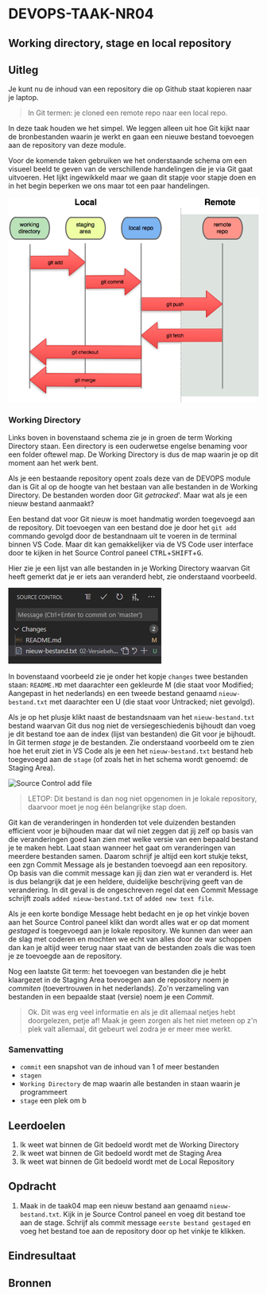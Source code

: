 # DEVOPS-TAAK-NR04

## Working directory, stage en local repository

## Uitleg

Je kunt nu de inhoud van een repository die op Github staat kopieren naar je laptop. 

> In Git termen: je cloned een remote repo naar een local repo.

In deze taak houden we het simpel. We leggen alleen uit hoe Git kijkt naar de bronbestanden waarin je werkt en gaan een nieuwe bestand toevoegen aan de repository van deze module. 

Voor de komende taken gebruiken we het onderstaande schema om een visueel beeld te geven van de verschillende handelingen die je via Git gaat uitvoeren. Het lijkt ingewikkeld maar we gaan dit stapje voor stapje doen en in het begin beperken we ons maar tot een paar handelingen.

![](/02-Versiebeheer/taak04/gfx/git-workflow.png)

### Working Directory

Links boven in bovenstaand schema zie je in groen de term Working Directory staan. Een directory is een ouderwetse engelse benaming voor een folder oftewel map. De Working Directory is dus de map waarin je op dit moment aan het werk bent.

Als je een bestaande repository opent zoals deze van de DEVOPS module dan is Git al op de hoogte van het bestaan van alle bestanden in de Working Directory. De bestanden worden door Git *getracked*'. Maar wat als je een nieuw bestand aanmaakt? 

Een bestand dat voor Git nieuw is moet handmatig worden toegevoegd aan de repository. Dit toevoegen van een bestand doe je door het `git add` commando gevolgd door de bestandnaam uit te voeren in de terminal binnen VS Code. Maar dit kan gemakkelijker via de VS Code user interface door te kijken in het Source Control paneel <kbd>CTRL</kbd>+<kbd>SHIFT</kbd>+<kbd>G</kbd>.

Hier zie je een lijst van alle bestanden in je Working Directory waarvan Git heeft gemerkt dat je er iets aan veranderd hebt, zie onderstaand voorbeeld.

![Source Control panel](/02-Versiebeheer/taak04/gfx/vs-code-source-control-panel.jpg) 

In bovenstaand voorbeeld zie je onder het kopje `changes` twee bestanden staan: `README.MD` met daarachter een gekleurde M (die staat voor Modified; Aangepast in het nederlands) en een tweede bestand genaamd `nieuw-bestand.txt` met daarachter een U (die staat voor Untracked; niet gevolgd). 

Als je op het plusje klikt naast de bestandsnaam van het `nieuw-bestand.txt` bestand waarvan Git dus nog niet de versiegeschiedenis bijhoudt dan voeg je dit bestand toe aan de index (lijst van bestanden) die Git voor je bijhoudt. In Git termen *stage* je de bestanden. Zie onderstaand voorbeeld om te zien hoe het eruit ziet in VS Code als je een het `nieuw-bestand.txt` bestand heb toegevoegd aan de `stage` (of zoals het in het schema wordt genoemd: de Staging Area).

![Source Control add file](/02-Versiebeheer/taak04/gfx/vs-code-added-file.jpg)

> LETOP: Dit bestand is dan nog niet opgenomen in je lokale repository, daarvoor moet je nog één belangrijke stap doen.

Git kan de veranderingen in honderden tot vele duizenden bestanden efficient voor je bijhouden maar dat wil niet zeggen dat jij zelf op basis van die veranderingen goed kan zien met welke versie van een bepaald bestand je te maken hebt. Laat staan wanneer het gaat om veranderingen van meerdere bestanden samen. Daarom schrijf je altijd een kort stukje tekst, een zgn Commit Message als je bestanden toevoegd aan een repository. Op basis van die commit message kan jij dan zien wat er veranderd is. Het is dus belangrijk dat je een heldere, duidelijke beschrijving geeft van de verandering. In dit geval is de ongeschreven regel dat een Commit Message schrijft zoals `added nieuw-bestand.txt` of `added new text file`. 

Als je een korte bondige Message hebt bedacht en je op het vinkje boven aan het Source Control paneel klikt dan wordt alles wat er op dat moment *gestaged* is toegevoegd aan je lokale repository. We kunnen dan weer aan de slag met coderen en mochten we echt van alles door de war schoppen dan kan je altijd weer terug naar staat van de bestanden zoals die was toen je ze toevoegde aan de repository.

Nog een laatste Git term: het toevoegen van bestanden die je hebt klaargezet in de Staging Area toevoegen aan de repository noem je *commiten* (toevertrouwen in het nederlands). Zo'n verzameling van bestanden in een bepaalde staat (versie) noem je een *Commit*. 

> Ok. Dit was erg veel informatie en als je dit allemaal netjes hebt doorgelezen, petje af! Maak je geen zorgen als het niet meteen op z'n plek valt allemaal, dit gebeurt wel zodra je er meer mee werkt. 

### Samenvatting

* `commit` een snapshot van de inhoud van 1 of meer bestanden
* `stagen` 
* `Working Directory` de map waarin alle bestanden in staan waarin je programmeert
* `stage` een plek om b 

## Leerdoelen

1. Ik weet wat binnen de Git bedoeld wordt met de Working Directory
2. Ik weet wat binnen de Git bedoeld wordt met de Staging Area
3. Ik weet wat binnen de Git bedoeld wordt met de Local Repository

## Opdracht

1. Maak in de taak04 map een nieuw bestand aan genaamd `nieuw-bestand.txt`. Kijk in je Source Control paneel en voeg dit bestand toe aan de stage. Schrijf als commit message `eerste bestand gestaged` en voeg het bestand toe aan de repository door op het vinkje te klikken.

## Eindresultaat

## Bronnen
